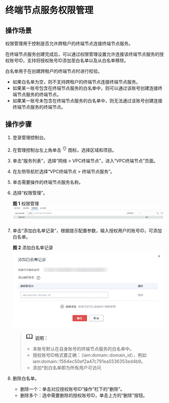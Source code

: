 # 终端节点服务权限管理<a name="vpcep_03_0105"></a>

## 操作场景<a name="section36431969511"></a>

权限管理用于控制是否允许跨租户的终端节点连接终端节点服务。

在终端节点服务创建完成后，可以通过权限管理设置允许连接该终端节点服务的授权账号ID，支持将授权账号ID添加至白名单以及从白名单移除。

白名单用于在创建跨租户的终端节点时进行校验。

-   如果白名单为空，则不支持跨租户的终端节点连接终端节点服务。
-   如果某一账号包含在终端节点服务的白名单中，则可以通过该账号创建连接终端节点服务的终端节点。
-   如果某一账号未包含在终端节点服务的白名单中，则无法通过该账号创建连接终端节点服务的终端节点。

## 操作步骤<a name="section8336156155011"></a>

1.  登录管理控制台。
2.  在管理控制台左上角单击![](figures/icon-region.png)图标，选择区域和项目。
3.  单击“服务列表”，选择“网络 \> VPC终端节点”，进入“VPC终端节点”页面。
4.  在左侧导航栏选择“VPC终端节点 \> 终端节点服务”。
5.  单击需要操作的终端节点服务名称。
6.  选择“权限管理”。

    **图 1**  权限管理<a name="fig4463121114511"></a>  
    ![](figures/权限管理.png "权限管理")

7.  单击“添加白名单记录”，根据提示配置参数，输入授权用户的账号ID，可添加白名单。

    **图 2**  添加白名单记录<a name="fig1235465015910"></a>  
    ![](figures/添加白名单记录.png "添加白名单记录")

    >![](public_sys-resources/icon-note.gif) **说明：**   
    >-   本账号默认在自身账号的终端节点服务的白名单中。  
    >-   授权账号ID格式要正确：（iam:domain::domain\_id），例如iam:domain::1564ec50ef2a47c791ea5536353ed4b9。  
    >-   添加\*到白名单即为所有用户可访问  

8.  删除白名单。
    -   删除一个：单击对应授权账号ID“操作”栏下的“删除”。
    -   删除多个：选中需要删除的授权账号ID，单击上方的“删除”按钮。


